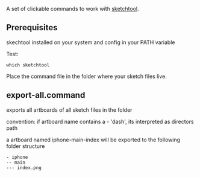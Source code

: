 A set of clickable commands to work with [sketchtool](http://bohemiancoding.com/sketch/tool/).

## Prerequisites
skechtool installed on your system and config in your PATH variable

Test:
```
which sketchtool
```

Place the command file in the folder where your sketch files live.

## export-all.command

exports all artboards of all sketch files in the folder

convention: if artboard name contains a - 'dash', its interpreted as directors path

a artboard named iphone-main-index will be exported to the following folder structure

```
- iphone
-- main
--- index.png
```